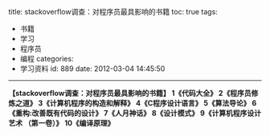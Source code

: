 title: stackoverflow调查：对程序员最具影响的书籍
toc: true
tags:
  - 书籍
  - 学习
  - 程序员
  - 编程
categories:
  - 学习资料
id: 889
date: 2012-03-04 14:45:50
---

**【stackoverflow调查：对程序员最具影响的书籍】
1《代码大全》
2《程序员修炼之道》
3《计算机程序的构造和解释》
4《C程序设计语言》
5《算法导论》
6《重构:改善既有代码的设计》
7《人月神话》
8《设计模式》
9《计算机程序设计艺术 （第一卷）》
10《编译原理》**